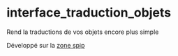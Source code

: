 # interface_traduction_objets
Rend la traductions de vos objets encore plus simple

Développé sur la [zone spip](https://zone.spip.net/trac/spip-zone/browser/spip-zone/_plugins_/interface_traduction_objets?rev=119107&order=name)

